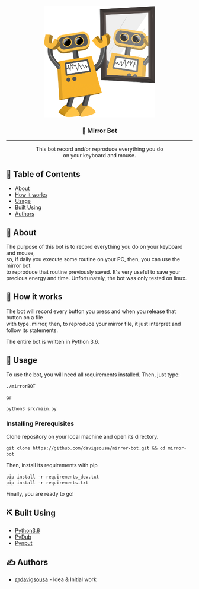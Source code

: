 <p align="center">
  <a href="" rel="noopener">
 <img width=300px height=300px src="./assets/logo.png" alt="Bot logo"></a>
</p>

<h3 align="center">🤖 Mirror Bot</h3>

---

<p align="center"> 
    This bot record and/or reproduce everything you do <br>
    on your keyboard and mouse. 
</p>

## 📝 Table of Contents

- [About](#about)
- [How it works](#working)
- [Usage](#usage)
- [Built Using](#built_using)
- [Authors](#authors)

## 🧐 About <a name = "about"></a>

The purpose of this bot is to record everything you do on your keyboard and mouse, <br>
so, if daily you execute some routine on your PC, then, you can use the mirror bot <br>
to reproduce that routine previously saved. It's very useful to save your precious energy and time. Unfortunately, the bot was only tested on linux.

## 💭 How it works <a name = "working"></a>

The bot will record every button you press and when you release that button on a file <br>
with type .mirror, then, to reproduce your mirror file, it just interpret and <br>
follow its statements.

The entire bot is written in Python 3.6.

## 🎈 Usage <a name = "usage"></a>

To use the bot, you will need all requirements installed.
Then, just type:
```
./mirrorBOT
```
or
```
python3 src/main.py
```

### Installing Prerequisites

Clone repository on your local machine and open its directory.
```
git clone https://github.com/davigsousa/mirror-bot.git && cd mirror-bot
```
Then, install its requirements with pip
```
pip install -r requirements_dev.txt
pip install -r requirements.txt
```
Finally, you are ready to go!

## ⛏️ Built Using <a name = "built_using"></a>

- [Python3.6](https://www.python.org/)
- [PyDub](https://pypi.org/project/pydub/)
- [Pynput](https://pypi.org/project/pynput/)

## ✍️ Authors <a name = "authors"></a>

- [@davigsousa](https://github.com/davigsousa) - Idea & Initial work
